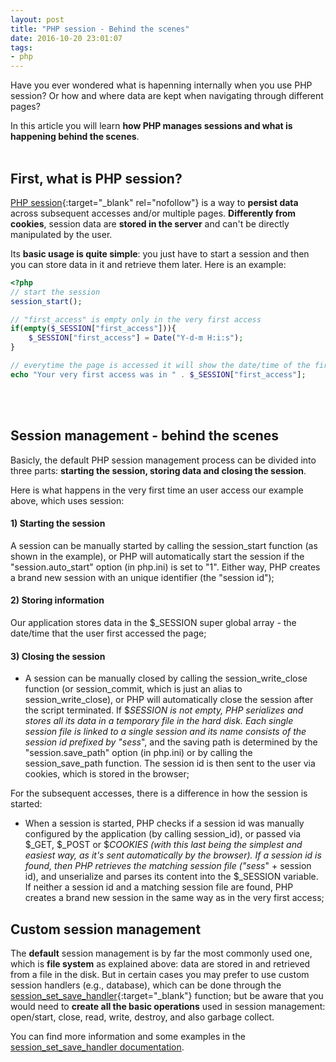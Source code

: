 ```yaml
---
layout: post
title: "PHP session - Behind the scenes"
date: 2016-10-20 23:01:07
tags:
- php
---
```


Have you ever wondered what is hapenning internally when you use PHP session? Or how and where data are kept when navigating through different pages?

In this article you will learn **how PHP manages sessions and what is happening behind the scenes**.
<br><br>

## First, what is PHP session?
[PHP session](http://php.net/sessions){:target="_blank" rel="nofollow"} is a way to **persist data** across subsequent accesses and/or multiple pages. **Differently from cookies**, session data are **stored in the server** and can't be directly manipulated by the user.

Its **basic usage is quite simple**: you just have to start a session and then you can store data in it and retrieve them later. Here is an example:

```php
<?php
// start the session
session_start();

// "first_access" is empty only in the very first access
if(empty($_SESSION["first_access"])){
	$_SESSION["first_access"] = Date("Y-d-m H:i:s");
}

// everytime the page is accessed it will show the date/time of the first access
echo "Your very first access was in " . $_SESSION["first_access"];
```
<br><br>

## Session management - behind the scenes
Basicly, the default PHP session management process can be divided into three parts: **starting the session, storing data and closing the session**.

Here is what happens in the very first time an user access our example above, which uses session:

#### 1) Starting the session
A session can be manually started by calling the session_start function (as shown in the example), or PHP will automatically start the session if the "session.auto_start" option (in php.ini) is set to "1". Either way, PHP creates a brand new session with an unique identifier (the "session id");

#### 2) Storing information
Our application stores data in the $_SESSION super global array - the date/time that the user first accessed the page;

#### 3) Closing the session
- A session can be manually closed by calling the session_write_close function (or session_commit, which is just an alias to session_write_close), or PHP will automatically close the session after the script terminated. If $_SESSION is not empty, PHP serializes and stores all its data in a temporary file in the hard disk. Each single session file is linked to a single session and its name consists of the session id prefixed by "sess_", and the saving path is determined by the "session.save_path" option (in php.ini) or by calling the session_save_path function. The session id is then sent to the user via cookies, which is stored in the browser;

For the subsequent accesses, there is a difference in how the session is started:

- When a session is started, PHP checks if a session id was manually configured by the application (by calling session_id), or passed via $_GET, $_POST or $_COOKIES (with this last being the simplest and easiest way, as it's sent automatically by the browser). If a session id is found, then PHP retrieves the matching session file ("sess_" + session id), and unserialize and parses its content into the $_SESSION variable. If neither a session id and a matching session file are found, PHP creates a brand new session in the same way as in the very first access;

## Custom session management

The **default** session management is by far the most commonly used one, which is **file system** as explained above: data are stored in and retrieved from a file in the disk. But in certain cases you may prefer to use custom session handlers (e.g., database), which can be done through the [session_set_save_handler](http://php.net/session_set_save_handler){:target="_blank"} function; but be aware that you would need to **create all the basic operations** used in session management: open/start, close, read, write, destroy, and also garbage collect.

You can find more information and some examples in the [session_set_save_handler documentation](http://php.net/session_set_save_handler).

